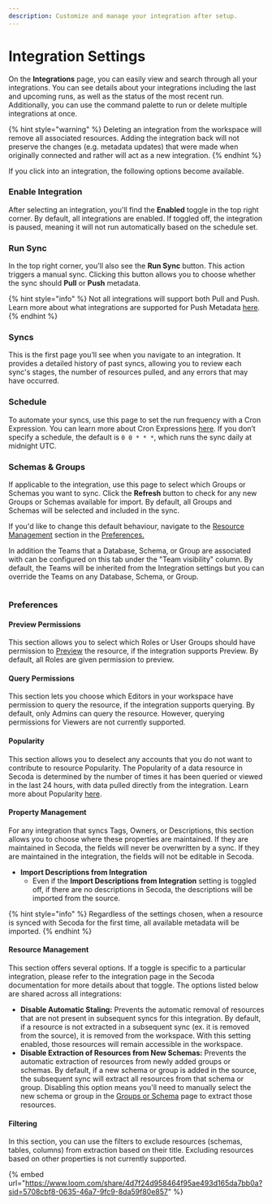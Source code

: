 ```yaml
---
description: Customize and manage your integration after setup.
---
```


# Integration Settings

On the **Integrations** page, you can easily view and search through all your integrations. You can see details about your integrations including the last and upcoming runs, as well as the status of the most recent run. Additionally, you can use the command palette to run or delete multiple integrations at once.

{% hint style="warning" %}
Deleting an integration from the workspace will remove all associated resources. Adding the integration back will not preserve the changes (e.g. metadata updates) that were made when originally connected and rather will act as a new integration.
{% endhint %}

If you click into an integration, the following options become available.

### Enable Integration

After selecting an integration, you'll find the **Enabled** toggle in the top right corner. By default, all integrations are enabled. If toggled off, the integration is paused, meaning it will not run automatically based on the schedule set.

### Run Sync

In the top right corner, you'll also see the **Run Sync** button. This action triggers a manual sync. Clicking this button allows you to choose whether the sync should **Pull** or **Push** metadata.

{% hint style="info" %}
Not all integrations will support both Pull and Push. Learn more about what integrations are supported for Push Metadata [here](push-metadata-to-source.md).
{% endhint %}

### Syncs

This is the first page you’ll see when you navigate to an integration. It provides a detailed history of past syncs, allowing you to review each sync's stages, the number of resources pulled, and any errors that may have occurred.

### Schedule

To automate your syncs, use this page to set the run frequency with a Cron Expression. You can learn more about Cron Expressions [here](https://crontab.guru/). If you don’t specify a schedule, the default is `0 0 * * *`, which runs the sync daily at midnight UTC.

### Schemas & Groups

If applicable to the integration, use this page to select which Groups or Schemas you want to sync. Click the **Refresh** button to check for any new Groups or Schemas available for import. By default, all Groups and Schemas will be selected and included in the sync.

If you'd like to change this default behaviour, navigate to the [Resource Management](integration-settings.md#resource-management) section in the [Preferences.](integration-settings.md#preferences)

In addition the Teams that a Database, Schema, or Group are associated with can be configured on this tab under the "Team visibility" column. By default, the Teams will be inherited from the Integration settings but you can override the Teams on any Database, Schema, or Group.

<figure><img src="https://secoda-public-media-assets.s3.amazonaws.com/fccf81f7-f9b1-443f-9e3a-41301152545b.png" alt=""><figcaption></figcaption></figure>

### Preferences

#### Preview Permissions

This section allows you to select which Roles or User Groups should have permission to [Preview](../features/data-previews.md) the resource, if the integration supports Preview. By default, all Roles are given permission to preview.

#### Query Permissions

This section lets you choose which Editors in your workspace have permission to query the resource, if the integration supports querying. By default, only Admins can query the resource. However, querying permissions for Viewers are not currently supported.

#### Popularity

This section allows you to deselect any accounts that you do not want to contribute to resource Popularity. The Popularity of a data resource in Secoda is determined by the number of times it has been queried or viewed in the last 24 hours, with data pulled directly from the integration. Learn more about Popularity [here](../features/popularity.md).

#### Property Management

For any integration that syncs Tags, Owners, or Descriptions, this section allows you to choose where these properties are maintained. If they are maintained in Secoda, the fields will never be overwritten by a sync. If they are maintained in the integration, the fields will not be editable in Secoda.

* **Import Descriptions from Integration**
  * Even if the **Import Descriptions from Integration** setting  is toggled off, if there are no descriptions in Secoda, the descriptions will be imported from the source.&#x20;

{% hint style="info" %}
Regardless of the settings chosen, when a resource is synced with Secoda for the first time, all available metadata will be imported.
{% endhint %}

#### Resource Management

This section offers several options. If a toggle is specific to a particular integration, please refer to the integration page in the Secoda documentation for more details about that toggle. The options listed below are shared across all integrations:

* **Disable Automatic Staling:** Prevents the automatic removal of resources that are not present in subsequent syncs for this integration. By default, if a resource is not extracted in a subsequent sync (ex. it is removed from the source), it is removed from the workspace. With this setting enabled, those resources will remain accessible in the workspace.
* **Disable Extraction of Resources from New Schemas:** Prevents the automatic extraction of resources from newly added groups or schemas. By default, if a new schema or group is added in the source, the subsequent sync will extract all resources from that schema or group. Disabling this option means you'll need to manually select the new schema or group in the [Groups or Schema](integration-settings.md#groups-or-schemas) page to extract those resources.

#### Filtering

In this section, you can use the filters to exclude resources (schemas, tables, columns) from extraction based on their title. Excluding resources based on other properties is not currently supported.

{% embed url="https://www.loom.com/share/4d7f24d958464f95ae493d165da7bb0a?sid=5708cbf8-0635-46a7-9fc9-8da59f80e857" %}
